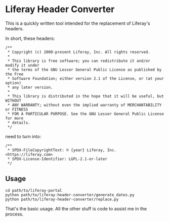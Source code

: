 # Liferay Header Converter

This is a quickly written tool intended for the replacement of Liferay's
headers.

In short, these headers:

```
/**
 * Copyright (c) 2000-present Liferay, Inc. All rights reserved.
 *
 * This library is free software; you can redistribute it and/or modify it under
 * the terms of the GNU Lesser General Public License as published by the Free
 * Software Foundation; either version 2.1 of the License, or (at your option)
 * any later version.
 *
 * This library is distributed in the hope that it will be useful, but WITHOUT
 * ANY WARRANTY; without even the implied warranty of MERCHANTABILITY or FITNESS
 * FOR A PARTICULAR PURPOSE. See the GNU Lesser General Public License for more
 * details.
 */
```

need to turn into:

```
/**
 * SPDX-FileCopyrightText: © {year} Liferay, Inc. <https://liferay.com>
 * SPDX-License-Identifier: LGPL-2.1-or-later
 */
```

## Usage

```
cd path/to/liferay-portal
python path/to/liferay-header-converter/generate_dates.py
python path/to/liferay-header-converter/replace.py
```

That's the basic usage. All the other stuff is code to assist me in the process.
